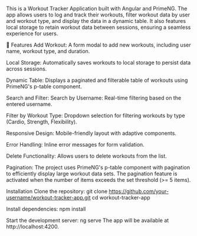 This is a Workout Tracker Application built with Angular and PrimeNG. The app allows users to log and track their workouts, filter workout data by user and workout type, and display the data in a dynamic table. It also features local storage to retain workout data between sessions, ensuring a seamless experience for users.

🎯 Features
Add Workout: A form modal to add new workouts, including user name, workout type, and duration.

Local Storage: Automatically saves workouts to local storage to persist data across sessions.

Dynamic Table: Displays a paginated and filterable table of workouts using PrimeNG's p-table component.

Search and Filter:
Search by Username: Real-time filtering based on the entered username.

Filter by Workout Type: Dropdown selection for filtering workouts by type (Cardio, Strength, Flexibility).

Responsive Design: Mobile-friendly layout with adaptive components.

Error Handling: Inline error messages for form validation.

Delete Functionality: Allows users to delete workouts from the list.

Pagination: The project uses PrimeNG's p-table component with pagination to efficiently display large workout data sets. The pagination feature is activated when the number of items exceeds the set threshold (>= 5 items). 

Installation
Clone the repository:
git clone https://github.com/your-username/workout-tracker-app.git
cd workout-tracker-app

Install dependencies:
npm install

Start the development server:
ng serve
The app will be available at http://localhost:4200.
